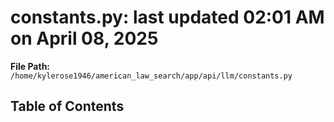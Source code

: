 # constants.py: last updated 02:01 AM on April 08, 2025

**File Path:** `/home/kylerose1946/american_law_search/app/api/llm/constants.py`

## Table of Contents
